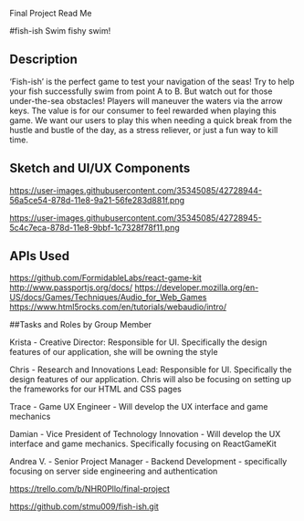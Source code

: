 Final Project Read Me

#fish-ish
Swim fishy swim!

## Description
‘Fish-ish’ is the perfect game to test your navigation of the seas! Try to help your fish successfully swim from point A to B. But watch out for those under-the-sea obstacles! Players will maneuver the waters via the arrow keys. The value is for our consumer to feel rewarded when playing this game. We want our users to play this when needing a quick break from the hustle and bustle of the day, as a stress reliever, or just a fun way to kill time. 

## Sketch and UI/UX Components

https://user-images.githubusercontent.com/35345085/42728944-56a5ce54-878d-11e8-9a21-56fe283d881f.png 

https://user-images.githubusercontent.com/35345085/42728945-5c4c7eca-878d-11e8-9bbf-1c7328f78f11.png


## APIs Used
https://github.com/FormidableLabs/react-game-kit
http://www.passportjs.org/docs/
https://developer.mozilla.org/en-US/docs/Games/Techniques/Audio_for_Web_Games 
https://www.html5rocks.com/en/tutorials/webaudio/intro/ 




##Tasks and Roles by Group Member


Krista - Creative Director: Responsible for UI. Specifically the design features of our application, she will be owning the style

Chris - Research and Innovations Lead: Responsible for UI. Specifically the design features of our application. Chris will also be focusing on setting up the frameworks for our HTML and CSS pages

Trace - Game UX Engineer - Will develop the UX interface and game mechanics

Damian - Vice President of Technology Innovation - Will develop the UX interface and game mechanics. Specifically focusing on ReactGameKit

Andrea V. - Senior Project Manager - Backend Development - specifically focusing on server side engineering and authentication





https://trello.com/b/NHR0Pllo/final-project 


https://github.com/stmu009/fish-ish.git 
